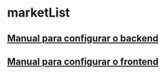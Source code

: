 # marketList

## [Manual para configurar o backend](https://github.com/jonathastassi/marketList/blob/master/backend/readme.md)


## [Manual para configurar o frontend](https://github.com/jonathastassi/marketList/blob/master/frontend/readme.md)
